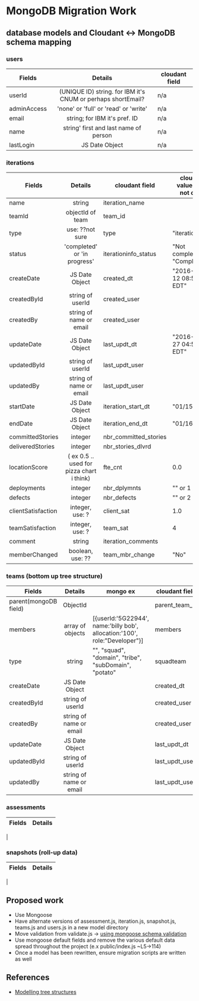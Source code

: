 # MongoDB Migration Work

## database models and Cloudant <-> MongoDB schema mapping


### users
| Fields        | Details       | cloudant field
| ------------- |:-------------:|-------------
| userId | (UNIQUE ID) string. for IBM it's CNUM or perhaps shortEmail? | n/a
| adminAccess | 'none' or 'full' or 'read' or 'write'| n/a
| email | string; for IBM it's pref. ID | n/a
| name  | string' first and last name of person | n/a
| lastLogin | JS Date Object| n/a


### iterations
| Fields        | Details      | cloudant field | cloudant value ex (if not obv.)
| ------------- |:-------------:|------------- | -------------
|name | string | iteration_name |
|teamId | objectId of team | team_id |
|type | use: ??not sure | type  | "iterationinfo"
|status| 'completed' or 'in progress' | iterationinfo_status |"Not complete", "Completed"
|createDate|JS Date Object | created_dt | "2016-04-12 08:58:50 EDT"
|createdById| string of userId | created_user |
|createdBy| string of name or email | created_user |
|updateDate| JS Date Object | last_updt_dt | "2016-04-27 04:53:23 EDT"
|updatedById| string of userId | last_updt_user |
|updatedBy| string of name or email | last_updt_user |
|startDate| JS Date Object|iteration_start_dt | "01/15/2016"
|endDate| JS Date Object|iteration_end_dt | "01/16/2016"
|committedStories| integer | nbr_committed_stories |
|deliveredStories| integer | nbr_stories_dlvrd |
|locationScore | ( ex 0.5 .. used for pizza chart i think) | fte_cnt | 0.0
|deployments | integer | nbr_dplymnts | "" or 1
|defects | integer | nbr_defects | "" or 2
|clientSatisfaction| integer, use: ? | client_sat | 1.0
|teamSatisfaction| integer, use: ? | team_sat | 4
|comment| string | iteration_comments |
|memberChanged| boolean, use: ?? | team_mbr_change | "No"


### teams (bottom up tree structure)

| Fields        | Details       | mongo ex    | cloudant field | cloudant value ex
| ------------- |:-------------:|-------------|-------------|-------------
| parent(mongoDB field)| ObjectId| |parent_team_id|
| members       | array of objects| [{userId:'5G22944', name:'billy bob', allocation:'100', role:"Developer"}] | members | [{key,id,name,allocation,role}]
|type           | string | "", "squad", "domain", "tribe", "subDomain", "potato" | squadteam     | "Yes" or "No"
|createDate     | JS Date Object | |created_dt | "2016-04-12 08:58:50 EDT"
|createdById      | string of userId | | created_user |
|createdBy        | string of name or email | | created_user |
|updateDate       | JS Date Object | |last_updt_dt | "2016-04-27 04:53:23 EDT"
|updatedById      | string of userId | |last_updt_user |
|updatedBy      | string of name or email | |last_updt_user |

### assessments
| Fields        | Details           
| ------------- |:-------------:
|

### snapshots (roll-up data)
| Fields        | Details           
| ------------- |:-------------:
|

## Proposed work
* Use Mongoose
* Have alternate versions of assessment.js, iteration.js, snapshot.js, teams.js and users.js in a new model directory
* Move validation from validate.js -> [using mongoose schema validation]
* Use mongoose default fields and remove the various default data spread throughout the project (e.x public/index.js ~L5->114)
* Once a model has been rewritten, ensure migration scripts are written as well

## References

 * [Modelling tree structures]

[Modelling tree structures]: <https://docs.mongodb.com/manual/applications/data-models-tree-structures/>
[using mongoose schema validation]: <http://mongoosejs.com/docs/validation.html>
